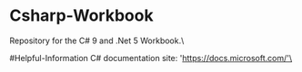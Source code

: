 # Csharp-Workbook
Repository for the C# 9 and .Net 5 Workbook.\

#Helpful-Information
C# documentation site: 'https://docs.microsoft.com/'\

